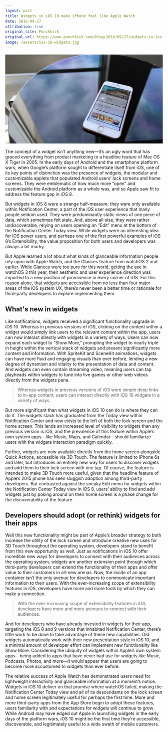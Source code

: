 ```yaml
---
layout: post
title: Widgets in iOS 10 make iPhone feel like Apple Watch
date: 2016-09-27
attribution: true
original_site: Punchkick
original_url: https://www.punchkick.com/blog/2016/09/27/widgets-in-ios-10-make-your-iphone-feel-more-like-an-apple-watch
image: /assets/ios-10-widgets.jpg
---
```

![](/assets/ios-10-widgets.jpg)

The concept of a widget isn’t anything new—it’s an ugly word that has graced everything from product marketing to a headline feature of Mac OS X Tiger in 2005. In the early days of Android and the smartphone platform wars, when Google’s platform sought to differentiate itself from iOS, one of its key points of distinction was the presence of widgets, the modular and customizable applets that populated Android users’ lock screens and home screens. They were emblematic of how much more “open” and customizable the Android platform as a whole was, and so Apple saw fit to address the feature gap in iOS 8.

But widgets in iOS 8 were a strange half-measure: they were only available within Notification Center, a part of the iOS user experience that many people seldom used. They were predominantly static views of one piece of data, which sometimes felt stale. And, above all else, they were rather undiscoverable, relying on users opening an “Edit” menu at the bottom of the Notification Center Today view. While widgets were an interesting idea for iOS power users, and perhaps one of the first powerful examples of iOS 8’s Extensibility, the value proposition for both users and developers was always a bit murky.

But Apple learned a lot about what kinds of glanceable information people rely upon with Apple Watch, and the Glances feature from watchOS 2 and earlier. While Glances were too pure for this world, getting the axe in watchOS 3 this year, their aesthetic and user experience direction was imported to a new position of prominence in every corner of iOS. For this reason alone, that widgets are accessible from no less than four major areas of the iOS system UX, there’s never been a better time or rationale for third-party developers to explore implementing them.

## What's new in widgets

Like notifications, widgets received a significant functionality upgrade in iOS 10. Whereas in previous versions of iOS, clicking on the content within a widget would simply link users to the relevant content within the app, users can now interact directly with widgets in a variety of ways. Users can now expand each widget to “Show More,” prompting the widget to nearly triple in height within the vertical stack of widgets and present significantly more content and information. With SpriteKit and SceneKit animations, widgets can have more fluid and engaging visuals than ever before, lending a new degree of dynamism and vitality to the presentation of data and content. And widgets can even contain streaming video, meaning users can tap playheads within widgets to tune into live games or other web videos directly from the widgets pane.

> Whereas widgets in previous versions of iOS were simple deep links to in-app content, users can interact directly with iOS 10 widgets in a variety of ways.

But more significant than what widgets in iOS 10 can do is where they can do it. The widgets stack has graduated from the Today view within Notification Center and now exists to the left of both the lock screen and the home screen. This lends an increased level of visibility to widgets than any previous version is iOS, and the prevalence of this feature within Apple’s own system apps—like Music, Maps, and Calendar—should familiarize users with the widgets interaction paradigm quickly.

Further, widgets are now available directly from the home screen alongside Quick Actions, accessible via 3D Touch. The feature is limited to iPhone 6s and later, but introduces an entirely new way for users to discover widgets and add them to their lock screen with one tap. Of course, the feature is intended to make 3D Touch more useful, given that the headline feature of Apple’s 2015 phone has seen sluggish adoption among third-party developers. But contrasted against the sneaky Edit menu for widgets within the Notification Center Today view in iOS 8, users’ ability to find and add widgets just by poking around on their home screen is a phase change for the discoverability of the feature.

## Developers should adopt (or rethink) widgets for their apps

Well this new functionality might be part of Apple’s broader strategy to both increase the utility of the lock screen and introduce creative new uses for 3D Touch throughout the operating system, developers stand to benefit from this new opportunity as well. Just as notifications in iOS 10 offer incredible new ways for developers to connect with their audiences across the operating system, widgets are another extension point through which third-party developers can extend the functionality of their apps and offer value to their customers in all-new arenas. Now, the inside of an app container isn’t the only avenue for developers to communicate important information to their users. With the ever-increasing scope of extensibility features in iOS, developers have more and more tools by which they can make a connection.

> With the ever-increasing scope of extensibility features in iOS, developers have more and more avenues to connect with their audiences.

And for developers who have already invested in widgets for their app, targeting the iOS 8 and 9 versions that inhabited Notification Center, there’s little work to be done to take advantage of these new capabilities. Old widgets automatically work with their new presentation style in iOS 10, and a minimal amount of developer effort can implement new functionality like Show More. Considering the ubiquity of widgets within Apple’s own system apps—being added to apps that have never had use for widgets like Music, Podcasts, Photos, and more—it would appear that users are going to become more accustomed to widgets than ever before.

The relative success of Apple Watch has demonstrated users need for lightweight interactivity and glanceable information at a moment’s notice. Widgets in iOS 10 deliver on that promise where watchOS failed, making the Notification Center Today view and all of its descendants on the lock screen and home screen legitimately useful for perhaps the first time. More and more third-party apps from the App Store begin to adopt these features, users familiarity with and expectations for widgets will continue to grow. While Android may have edged out Apple in launching widgets in the early days of the platform wars, iOS 10 might be the first time they’re accessible, discoverable, and legitimately useful to a wide swath of mobile customers.